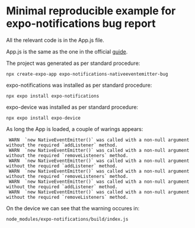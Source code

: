 # Minimal reproducible example for expo-notifications bug report

All the relevant code is in the App.js file.

App.js is the same as the one in the official [guide](https://docs.expo.dev/versions/latest/sdk/notifications/).

The project was generated as per standard procedure:

```
npx create-expo-app expo-notifications-nativeeventemitter-bug
```

expo-notifications was installed as per standard procedure:

```
npx expo install expo-notifications
```

expo-device was installed as per standard procedure:

```
npx expo install expo-device
```

As long the App is loaded, a couple of warings appears:

```
 WARN  `new NativeEventEmitter()` was called with a non-null argument without the required `addListener` method.
 WARN  `new NativeEventEmitter()` was called with a non-null argument without the required `removeListeners` method.
 WARN  `new NativeEventEmitter()` was called with a non-null argument without the required `addListener` method.
 WARN  `new NativeEventEmitter()` was called with a non-null argument without the required `removeListeners` method.
 WARN  `new NativeEventEmitter()` was called with a non-null argument without the required `addListener` method.
 WARN  `new NativeEventEmitter()` was called with a non-null argument without the required `removeListeners` method.
```

On the device we can see that the warning occures in:
```
node_modules/expo-notifications/build/index.js
```
